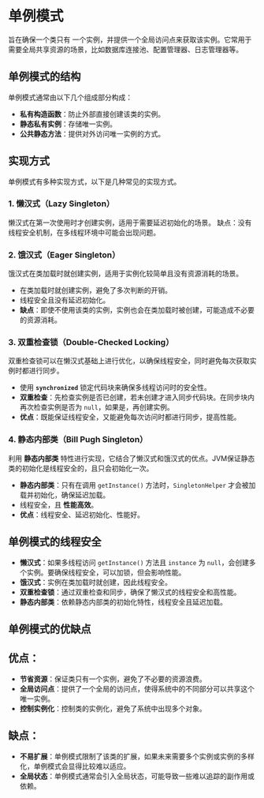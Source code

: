# 单例模式
旨在确保一个类只有 一个实例，并提供一个全局访问点来获取该实例。它常用于需要全局共享资源的场景，比如数据库连接池、配置管理器、日志管理器等。

## **单例模式的结构**

单例模式通常由以下几个组成部分构成：

- **私有构造函数**：防止外部直接创建该类的实例。
- **静态私有实例**：存储唯一实例。
- **公共静态方法**：提供对外访问唯一实例的方式。

## **实现方式**

单例模式有多种实现方式，以下是几种常见的实现方式。

### 1. **懒汉式（Lazy Singleton）**

懒汉式在第一次使用时才创建实例，适用于需要延迟初始化的场景。
缺点：没有线程安全机制，在多线程环境中可能会出现问题。

### 2. **饿汉式（Eager Singleton）**

饿汉式在类加载时就创建实例，适用于实例化较简单且没有资源消耗的场景。

- 在类加载时就创建实例，避免了多次判断的开销。
- 线程安全且没有延迟初始化。
- **缺点**：即使不使用该类的实例，实例也会在类加载时被创建，可能造成不必要的资源消耗。

### 3. **双重检查锁（Double-Checked Locking）**

双重检查锁可以在懒汉式基础上进行优化，以确保线程安全，同时避免每次获取实例时都进行同步。

- 使用 **`synchronized`** 锁定代码块来确保多线程访问时的安全性。
- **双重检查**：先检查实例是否已创建，若未创建才进入同步代码块。在同步块内再次检查实例是否为 `null`，如果是，再创建实例。
- **优点**：既能保证线程安全，又能避免每次访问时都进行同步，提高性能。

### 4. **静态内部类（Bill Pugh Singleton）**

利用 **静态内部类** 特性进行实现，它结合了懒汉式和饿汉式的优点。JVM保证静态类的初始化是线程安全的，且只会初始化一次。

- **静态内部类**：只有在调用 `getInstance()` 方法时，`SingletonHelper` 才会被加载并初始化，确保延迟加载。
- 线程安全，且 **性能高效**。
- **优点**：线程安全、延迟初始化、性能好。

## **单例模式的线程安全**

- **懒汉式**：如果多线程访问 `getInstance()` 方法且 `instance` 为 `null`，会创建多个实例。要确保线程安全，可以加锁，但会影响性能。
- **饿汉式**：实例在类加载时就创建，因此线程安全。
- **双重检查锁**：通过双重检查和同步，确保了懒汉式的线程安全和高性能。
- **静态内部类**：依赖静态内部类的初始化特性，线程安全且延迟加载。

## **单例模式的优缺点**

## 优点：

- **节省资源**：保证类只有一个实例，避免了不必要的资源浪费。
- **全局访问点**：提供了一个全局的访问点，使得系统中的不同部分可以共享这个唯一实例。
- **控制实例化**：控制类的实例化，避免了系统中出现多个对象。

## 缺点：

- **不易扩展**：单例模式限制了该类的扩展，如果未来需要多个实例或实例的多样化，单例模式会显得比较难以适应。
- **全局状态**：单例模式通常会引入全局状态，可能导致一些难以追踪的副作用或依赖。